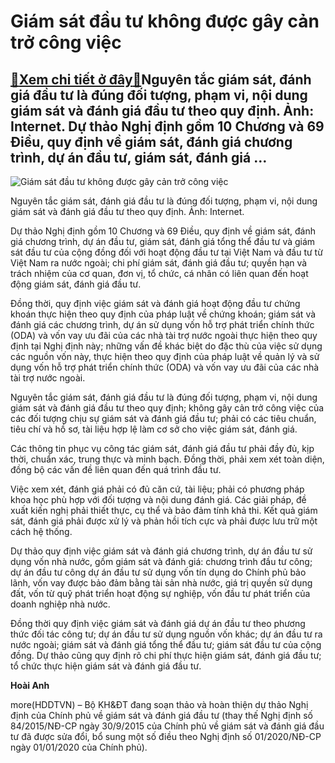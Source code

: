 Giám sát đầu tư không được gây cản trở công việc
================================================

[:gift:Xem chi tiết ở đây:gift:](https://hddtvn.com/giam-sat-dau-tu-khong-duoc-gay-can-tro-cong-viec/)Nguyên tắc giám sát, đánh giá đầu tư là đúng đối tượng, phạm vi, nội dung giám sát và đánh giá đầu tư theo quy định. Ảnh: Internet. Dự thảo Nghị định gồm 10 Chương và 69 Điều, quy định về giám sát, đánh giá chương trình, dự án đầu tư, giám sát, đánh giá …
---------------------------------------------------------------------------------------------------------------------------------------------------------------------------------------------------------------------------------------------------------------





![Giám sát đầu tư không được gây cản trở công việc](https://haiquanonline.com.vn/stores/news_dataimages/hienntt/102020/08/15/0415_von_dau_tu_cong.jpg?rt=20201008150417 "Giám sát đầu tư không được gây cản trở công việc")


Nguyên tắc giám sát, đánh giá đầu tư là đúng đối tượng, phạm vi, nội dung giám sát và đánh giá đầu tư theo quy định. Ảnh: Internet.



Dự thảo Nghị định gồm 10 Chương và 69 Điều, quy định về giám sát, đánh giá chương trình, dự án đầu tư, giám sát, đánh giá tổng thể đầu tư và giám sát đầu tư của cộng đồng đối với hoạt động đầu tư tại Việt Nam và đầu tư từ Việt Nam ra nước ngoài; chi phí giám sát, đánh giá đầu tư; quyền hạn và trách nhiệm của cơ quan, đơn vị, tổ chức, cá nhân có liên quan đến hoạt động giám sát, đánh giá đầu tư.


Đồng thời, quy định việc giám sát và đánh giá hoạt động đầu tư chứng khoán thực hiện theo quy định của pháp luật về chứng khoán; giám sát và đánh giá các chương trình, dự án sử dụng vốn hỗ trợ phát triển chính thức (ODA) và vốn vay ưu đãi của các nhà tài trợ nước ngoài thực hiện theo quy định tại Nghị định này; những vấn đề khác biệt do đặc thù của việc sử dụng các nguồn vốn này, thực hiện theo quy định của pháp luật về quản lý và sử dụng vốn hỗ trợ phát triển chính thức (ODA) và vốn vay ưu đãi của các nhà tài trợ nước ngoài.


Nguyên tắc giám sát, đánh giá đầu tư là đúng đối tượng, phạm vi, nội dung giám sát và đánh giá đầu tư theo quy định; không gây cản trở công việc của các đối tượng chịu sự giám sát và đánh giá đầu tư; phải có các tiêu chuẩn, tiêu chí và hồ sơ, tài liệu hợp lệ làm cơ sở cho việc giám sát, đánh giá.


Các thông tin phục vụ công tác giám sát, đánh giá đầu tư phải đầy đủ, kịp thời, chuẩn xác, trung thực và minh bạch. Đồng thời, phải xem xét toàn diện, đồng bộ các vấn đề liên quan đến quá trình đầu tư.


Việc xem xét, đánh giá phải có đủ căn cứ, tài liệu; phải có phương pháp khoa học phù hợp với đối tượng và nội dung đánh giá. Các giải pháp, đề xuất kiến nghị phải thiết thực, cụ thể và bảo đảm tính khả thi. Kết quả giám sát, đánh giá phải được xử lý và phản hồi tích cực và phải được lưu trữ một cách hệ thống.


Dự thảo quy định việc giám sát và đánh giá chương trình, dự án đầu tư sử dụng vốn nhà nước, gồm giám sát và đánh giá: chương trình đầu tư công; dự án đầu tư công dự án đầu tư sử dụng vốn tín dụng do Chính phủ bảo lãnh, vốn vay được bảo đảm bằng tài sản nhà nước, giá trị quyền sử dụng đất, vốn từ quỹ phát triển hoạt động sự nghiệp, vốn đầu tư phát triển của doanh nghiệp nhà nước.


Đồng thời quy định việc giám sát và đánh giá dự án đầu tư theo phương thức đối tác công tư; dự án đầu tư sử dụng nguồn vốn khác; dự án đầu tư ra nước ngoài; giám sát và đánh giá tổng thể đầu tư; giám sát đầu tư của cộng đồng. Dự thảo cũng quy định rõ chi phí thực hiện giám sát, đánh giá đầu tư; tổ chức thực hiện giám sát và đánh giá đầu tư.




**Hoài Anh**



more(HDDTVN) – Bộ KH&ĐT đang soạn thảo và hoàn thiện dự thảo Nghị định của Chính phủ về giám sát và đánh giá đầu tư (thay thế Nghị định số 84/2015/NĐ-CP ngày 30/9/2015 của Chính phủ về giám sát và đánh giá đầu tư đã được sửa đổi, bổ sung một số điều theo Nghị định số 01/2020/NĐ-CP ngày 01/01/2020 của Chính phủ).

